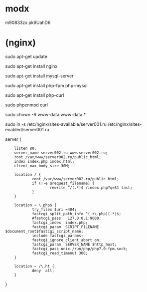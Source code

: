 # modx

m90833zx
pk6UahD6
# (nginx)
sudo apt-get update<p>
sudo apt-get install nginx<p>
sudo apt-get install mysql-server<p>
sudo apt-get install php-fpm php-mysql<p>
sudo apt-get install php-curl<p>
sudo phpenmod curl<p>

sudo chown -R www-data:www-data *<p>
sudo ln -s /etc/nginx/sites-available/server001.ru /etc/nginx/sites-enabled/server001.ru<p>
server {
        
        listen 80;
        server_name server002.ru www.server002.ru;
        root /var/www/server002.ru/public_html;
        index index.php index.html;
        client_max_body_size 30M;
        
        location / {
                root /var/www/server002.ru/public_html;
                if (!-e $request_filename) {
                        rewrite ^/(.*)$ /index.php?q=$1 last;
                }
        }

        location ~ \.php$ {
                try_files $uri =404;
                fastcgi_split_path_info ^(.+\.php)(.*)$;
                #fastcgi_pass   127.0.0.1:9000;
                fastcgi_index  index.php;
                fastcgi_param  SCRIPT_FILENAME  $document_root$fastcgi_script_name;
                include fastcgi_params;
                fastcgi_ignore_client_abort on;
                fastcgi_param  SERVER_NAME $http_host;
                fastcgi_pass unix:/run/php/php7.0-fpm.sock;
                fastcgi_read_timeout 300;
        }

        location ~ /\.ht {
                deny  all;
        }
}
